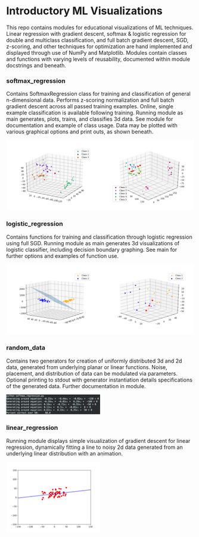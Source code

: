 # Introductory ML Visualizations 
This repo contains modules for educational visualizations of ML techniques.
Linear regression with gradient descent, softmax &
logistic regression for double and multiclass classification, and full batch
gradient descent, SGD, z-scoring, and other techniques for optimization are
hand implemented and displayed through use of NumPy and Matplotlib.
Modules contain classes and functions with varying levels of 
reusability, documented within module docstrings and beneath. 

### softmax_regression
Contains SoftmaxRegression class for training and classification of
general n-dimensional data. Performs z-scoring normalization and full batch 
gradient descent across all passed training examples. Online, single
example classification is available following training. Running module 
as main generates, plots, trains, and classifies 3d data. See module for
documentation and example of class usage. Data may be plotted with various
graphical options and print outs, as shown beneath. 

<img src="https://github.com/GerardMaggiolino/ML-Visualizations/blob/master/sample/softmax_regression_1.png" width="50%" height="50%"><img src="https://github.com/GerardMaggiolino/ML-Visualizations/blob/master/sample/softmax_regression_2.png" width="50%" height="50%">

### logistic_regression
Contains functions for training and classification through logistic regression
using full SGD. Running module as main generates 3d visualizations of logistic 
classifier, including decision boundary graphing. See main for further options
and examples of function use. 

<img src="https://github.com/GerardMaggiolino/ML-Visualizations/blob/master/sample/logistic_regression_1.png" width="50%" height="50%"><img src="https://github.com/GerardMaggiolino/ML-Visualizations/blob/master/sample/logistic_regression_2.png" width="50%" height="50%">

### random_data
Contains two generators for creation of uniformly distributed 3d and 2d data,
generated from underlying planar or linear functions. Noise, placement, and
distribution of data can be modulated via parameters. Optional printing to stdout with generator instantiation details specifications of the generated data. Further documentation in
module. 

<img src="https://github.com/GerardMaggiolino/ML-Visualizations/blob/master/sample/softmax_regression_3.png" width="50%" height="50%">

### linear_regression
Running module displays simple visualization of gradient descent for linear
regression, dynamically fitting a line to noisy 2d data generated from an underlying linear
distribution with an animation. 

<img src="https://github.com/GerardMaggiolino/ML-Visualizations/blob/master/sample/linear_regression.png" width="50%" height="50%">





